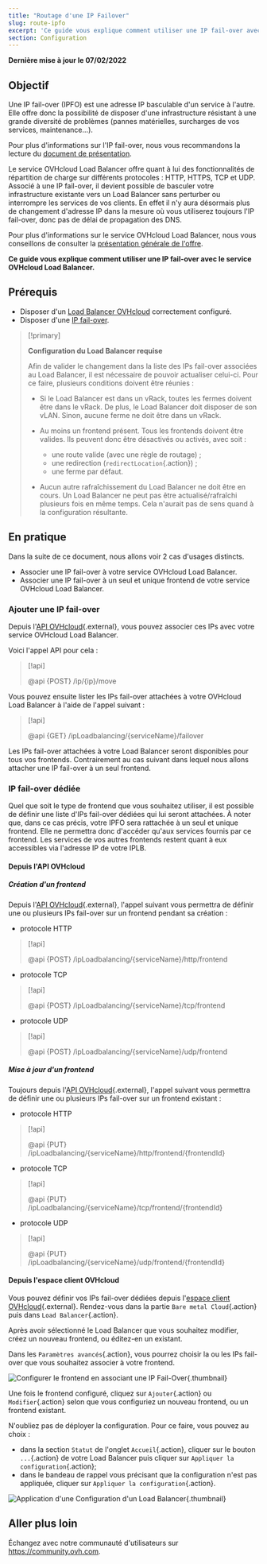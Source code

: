 ```yaml
---
title: "Routage d'une IP Failover"
slug: route-ipfo
excerpt: 'Ce guide vous explique comment utiliser une IP fail-over avec le service OVHcloud Load Balancer'
section: Configuration
---
```


**Dernière mise à jour le 07/02/2022**

## Objectif

Une IP fail-over (IPFO) est une adresse IP basculable d'un service à l'autre. Elle offre donc la possibilité de disposer d'une infrastructure résistant à une grande diversité de problèmes (pannes matérielles, surcharges de vos services, maintenance...).

Pour plus d'informations sur l'IP fail-over, nous vous recommandons la lecture du [document de présentation](https://www.ovhcloud.com/fr/bare-metal/ip/).

Le service OVHcloud Load Balancer offre quant à lui des fonctionnalités de répartition de charge sur différents protocoles : HTTP, HTTPS, TCP et UDP. Associé à une IP fail-over, il devient possible de basculer votre infrastructure existante vers un Load Balancer sans perturber ou interrompre les services de vos clients. En effet il n'y aura désormais plus de changement d'adresse IP dans la mesure où vous utiliserez toujours l'IP fail-over, donc pas de délai de propagation des DNS.

Pour plus d'informations sur le service OVHcloud Load Balancer, nous vous conseillons de consulter la [présentation générale de l'offre](https://docs.ovh.com/fr/load-balancer/iplb-presentation/).

**Ce guide vous explique comment utiliser une IP fail-over avec le service OVHcloud Load Balancer.**

## Prérequis

- Disposer d'un [Load Balancer OVHcloud](https://www.ovh.com/fr/solutions/load-balancer/) correctement configuré.
- Disposer d'une [IP fail-over](https://www.ovhcloud.com/fr/bare-metal/ip/).

> [!primary]
>
> **Configuration du Load Balancer requise**
>
> Afin de valider le changement dans la liste des IPs fail-over associées au Load Balancer, il est nécessaire de pouvoir actualiser celui-ci. Pour ce faire, plusieurs conditions doivent être réunies :
> 
> - Si le Load Balancer est dans un vRack, toutes les fermes doivent être dans le vRack. De plus, le Load Balancer doit disposer de son vLAN. Sinon, aucune ferme ne doit être dans un vRack.
>
> - Au moins un frontend présent. Tous les frontends doivent être valides. Ils peuvent donc être désactivés ou activés, avec soit :
>    - une route valide (avec une règle de routage) ;
>    - une redirection (`redirectLocation`{.action}) ;
>    - une ferme par défaut.
>
> - Aucun autre rafraîchissement du Load Balancer ne doit être en cours. Un Load Balancer ne peut pas être actualisé/rafraîchi plusieurs fois en même temps. Cela n'aurait pas de sens quand à la configuration résultante.
>

## En pratique

Dans la suite de ce document, nous allons voir 2 cas d'usages distincts.

- Associer une IP fail-over à votre service OVHcloud Load Balancer.
- Associer une IP fail-over à un seul et unique frontend de votre service OVHcloud Load Balancer.

### Ajouter une IP fail-over

Depuis l'[API OVHcloud](https://api.ovh.com){.external}, vous pouvez associer ces IPs avec votre service OVHcloud Load Balancer.

Voici l'appel API pour cela :

> [!api]
>
> @api {POST} /ip/{ip}/move
> 

Vous pouvez ensuite lister les IPs fail-over attachées à votre OVHcloud Load Balancer à l'aide de l'appel suivant :

> [!api]
>
> @api {GET} /ipLoadbalancing/{serviceName}/failover
>

Les IPs fail-over attachées à votre Load Balancer seront disponibles pour tous vos frontends.
Contrairement au cas suivant dans lequel nous allons attacher une IP fail-over à un seul frontend.

### IP fail-over dédiée

Quel que soit le type de frontend que vous souhaitez utiliser, il est possible de définir une liste d'IPs fail-over dédiées qui lui seront attachées.
À noter que, dans ce cas précis, votre IPFO sera rattachée à un seul et unique frontend.
Elle ne permettra donc d'accéder qu'aux services fournis par ce frontend.
Les services de vos autres frontends restent quant à eux accessibles via l'adresse IP de votre IPLB.

#### Depuis l'API OVHcloud

##### **Création d'un frontend**

Depuis l'[API OVHcloud](https://api.ovh.com){.external}, l'appel suivant vous permettra de définir une ou plusieurs IPs fail-over sur un frontend pendant sa création :

- protocole HTTP

> [!api]
>
> @api {POST} /ipLoadbalancing/{serviceName}/http/frontend
> 

- protocole TCP

> [!api]
>
> @api {POST} /ipLoadbalancing/{serviceName}/tcp/frontend
> 

- protocole UDP

> [!api]
>
> @api {POST} /ipLoadbalancing/{serviceName}/udp/frontend
> 


##### **Mise à jour d'un frontend**

Toujours depuis l'[API OVHcloud](https://api.ovh.com){.external}, l'appel suivant vous permettra de définir une ou plusieurs IPs fail-over sur un frontend existant :

- protocole HTTP

> [!api]
>
> @api {PUT} /ipLoadbalancing/{serviceName}/http/frontend/{frontendId}
> 

- protocole TCP

> [!api]
>
> @api {PUT} /ipLoadbalancing/{serviceName}/tcp/frontend/{frontendId}
> 

- protocole UDP

> [!api]
>
> @api {PUT} /ipLoadbalancing/{serviceName}/udp/frontend/{frontendId}
> 

#### Depuis l'espace client OVHcloud

Vous pouvez définir vos IPs fail-over dédiées depuis l'[espace client OVHcloud](https://www.ovh.com/auth/?action=gotomanager&from=https://www.ovh.com/fr/&ovhSubsidiary=fr){.external}. Rendez-vous dans la partie `Bare metal Cloud`{.action} puis dans `Load Balancer`{.action}.

Après avoir sélectionné le Load Balancer que vous souhaitez modifier, créez un nouveau frontend, ou éditez-en un existant.

Dans les `Paramètres avancés`{.action}, vous pourrez choisir la ou les IPs fail-over que vous souhaitez associer à votre frontend.

![Configurer le frontend en associant une IP Fail-Over](images/iplb_frontend.png){.thumbnail}

Une fois le frontend configuré, cliquez sur `Ajouter`{.action} ou `Modifier`{.action} selon que vous configuriez un nouveau frontend, ou un frontend existant.

N'oubliez pas de déployer la configuration. Pour ce faire, vous pouvez au choix :

- dans la section `Statut` de l'onglet `Accueil`{.action}, cliquer sur le bouton `...`{.action} de votre Load Balancer puis cliquer sur `Appliquer la configuration`{.action};
- dans le bandeau de rappel vous précisant que la configuration n'est pas appliquée, cliquer sur `Appliquer la configuration`{.action}.

![Application d'une Configuration d'un Load Balancer](images/apply_configuration.png){.thumbnail}

## Aller plus loin

Échangez avec notre communauté d'utilisateurs sur <https://community.ovh.com>.
